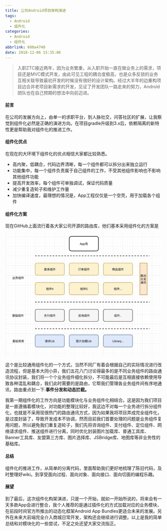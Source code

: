 ```yaml
---
title: 公司Android项目架构演进
tags:
  - Android
  - 组件化
categories:
  - Android
  - 组件化
abbrlink: 600a4740
date: 2018-12-06 15:35:06
---
```


> 入职ZTC接近两年，因为业务繁重，从入职开始一直在做业务上的需求，项目还是MVC模式开发，由此可见工程的耦合度极高，也是众多反锁的业务互相关联导致最初开发的时候没有很好的设计架构。经过大半年的边重构项目边合并老项目新需求的开发，见证了开发团队一路走来的努力，Android团队也在自己预期的想法中向前迈进。

#### 前言

在公司的发展方向上，由单一的求职平台，到人脉社交，问答社区的扩展，让我察觉到组件化必然是正确的演进方向。在项目gradle升级到3.x后，依赖隔离的新特性更是帮助我对组件化的推进工作。

####  组件化优点

在现在的大环境下组件化的优点相信大家都比较熟悉。

- 高内聚，低耦合，代码边界清晰，每一个组件都可以拆分出来独立运行
- 功能集中，每一个组件负责属于自己组件的工作，不受其他组件影响也不影响其他组件功能
- 提高开发效率，每个组件可单独调试，保证代码质量
- 减少重复造轮子和维护工作量
- 加快编译速度，最理想的情况是，App工程仅仅是一个空壳，用于加载各个组件

#### 组件化方案

现在GitHub上面流行着各大家公司开源的路由库，他们基本采用组件化的方案是

<!--more-->

![](https://raw.githubusercontent.com/zhangmiaocc/blogImageResource/master/img/20190514142946.png)

这个是比较通用组件化的一个方式，当然不同厂有着会根据自己的实际情况进行改造流程，但是基本大同小异，我们五花八门讨论得最多的是不同业务组件的路由通讯协议封装，我们将一个个业务组件细化拆分，不可能最后是互相直接依赖使用导致各种混乱和耦合，我们此时需要的是路由，它帮我们管理各业务组件间有序地通讯，路由重点划一下:**事件分发和动态拦截。**

我第一期组件化的工作方向是功能模块化与业务组件化相结合。这是因为我们项目是一直遵循着模块化，对功能的整理比较好，我这边不对每一个业务进行拆分组件化，也就是不采用现很热门的路由通讯方式，因为如果我将项目弄成完全组件化，是过度封装了，导致开发成本不协调，然而目前我们首要处理的问题是业务组件复用问题，所以避免我们重复造轮子，我们先将咨询组件、支付组件、定位组件、网络请求组件、推送组件进行分离，同时优化封装图片加载库、普通工具库、Banner工具库、友盟第三方库、图片选择库、JSBridge库、地图库等非业务性的基础库。

#### 总结

组件化的推进工作，从简单的分离代码，里面帮助我们更好地梳理了陈旧代码，及时整理好wiki。到享受面向过程、面向对象、面向接口、面向切面的编程乐趣。

#### 展望

到了最后，这次组件化构架演进，只是一个开始，就如一开始所说的，将来会有一天多款App会进行整合，我个人推荐的是通过插件化的方式加载对应的业务模块，在前段时间官方所推出的动态化框架Android App Bundles更适合未来的发展。另外在未来大前端完全介入商城日常开发，架构还会继续进行调整。以上是我的简单总结和对模块化的一些尝试，不足之处还望大家交流指正。

